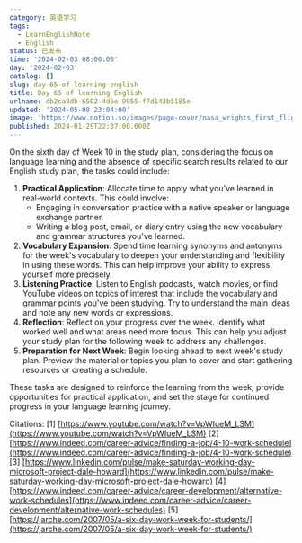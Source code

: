 ```yaml
---
category: 英语学习
tags:
  - LearnEnglishNote
  - English
status: 已发布
time: '2024-02-03 08:00:00'
day: '2024-02-03'
catalog: []
slug: day-65-of-learning-english
title: Day 65 of learning English
urlname: db2ca8db-6502-4d6e-9955-f7d143b5185e
updated: '2024-05-08 23:04:00'
image: 'https://www.notion.so/images/page-cover/nasa_wrights_first_flight.jpg'
published: 2024-01-29T22:37:00.000Z
---
```


On the sixth day of Week 10 in the study plan, considering the focus on language learning and the absence of specific search results related to our English study plan, the tasks could include:

1. **Practical Application**: Allocate time to apply what you've learned in real-world contexts. This could involve:
	- Engaging in conversation practice with a native speaker or language exchange partner.
	- Writing a blog post, email, or diary entry using the new vocabulary and grammar structures you've learned.
2. **Vocabulary Expansion**: Spend time learning synonyms and antonyms for the week's vocabulary to deepen your understanding and flexibility in using these words. This can help improve your ability to express yourself more precisely.
3. **Listening Practice**: Listen to English podcasts, watch movies, or find YouTube videos on topics of interest that include the vocabulary and grammar points you've been studying. Try to understand the main ideas and note any new words or expressions.
4. **Reflection**: Reflect on your progress over the week. Identify what worked well and what areas need more focus. This can help you adjust your study plan for the following week to address any challenges.
5. **Preparation for Next Week**: Begin looking ahead to next week's study plan. Preview the material or topics you plan to cover and start gathering resources or creating a schedule.

These tasks are designed to reinforce the learning from the week, provide opportunities for practical application, and set the stage for continued progress in your language learning journey.


Citations:
[1] [https://www.youtube.com/watch?v=VpWIueM_LSM](https://www.youtube.com/watch?v=VpWIueM_LSM)
[2] [https://www.indeed.com/career-advice/finding-a-job/4-10-work-schedule](https://www.indeed.com/career-advice/finding-a-job/4-10-work-schedule)
[3] [https://www.linkedin.com/pulse/make-saturday-working-day-microsoft-project-dale-howard](https://www.linkedin.com/pulse/make-saturday-working-day-microsoft-project-dale-howard)
[4] [https://www.indeed.com/career-advice/career-development/alternative-work-schedules](https://www.indeed.com/career-advice/career-development/alternative-work-schedules)
[5] [https://jarche.com/2007/05/a-six-day-work-week-for-students/](https://jarche.com/2007/05/a-six-day-work-week-for-students/)

